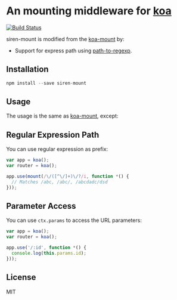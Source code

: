# An mounting middleware for [koa](https://github.com/koajs/koa)

[![Build Status](https://secure.travis-ci.org/TerenceZ/siren-mount.png)](http://travis-ci.org/TerenceZ/siren-mount)

siren-mount is modified from the [koa-mount](https://github.com/koajs/mount) by:
* Support for express path using [path-to-regexp](https://github.com/pillarjs/path-to-regexp).

## Installation

```js
npm install --save siren-mount
```

## Usage

The usage is the same as [koa-mount](https://github.com/koajs/mount), except:

## Regular Expression Path

You can use regular expression as prefix:

```js
var app = koa();
var router = koa();

app.use(mount(/\/([^\/]+)\/?/i, function *() {
  // Matches /abc, /abc/, /abcdadc/dsd
}));
```

## Parameter Access

You can use `ctx.params` to access the URL parameters:

```js
var app = koa();
var router = koa();

app.use('/:id', function *() {
  console.log(this.params.id);
}));
```

## License

  MIT

